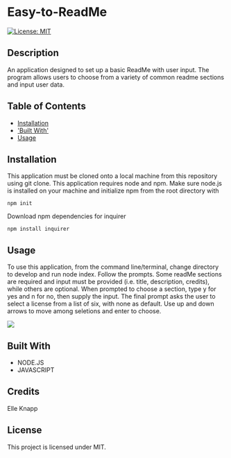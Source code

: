 # Easy-to-ReadMe
[![License: MIT](https://img.shields.io/badge/License-MIT-yellow.svg)](https://opensource.org/licenses/MIT)

## Description
An application designed to set up a basic ReadMe with user input. The program allows  users to choose from a variety of common readme sections and input user data. 


## Table of Contents

* [Installation](#installation)
* ['Built With'](#built-with)
* [Usage](#usage)

## Installation
This application must be cloned onto a local machine from this repository using git clone. This application requires node and npm. Make sure node.js is installed on your machine and initialize npm from the root directory with 
``````
npm init
````````
Download npm dependencies for inquirer 
```````
npm install inquirer
```````
    
## Usage
To use this application, from the command line/terminal, change directory to develop and run node index. Follow the prompts. Some readMe sections are required and input must be provided (i.e. title, description, credits), while others are optional. When prompted to choose a section, type y for yes and n for no, then supply the input. The final prompt asks the user to select a license from a list of six, with none as default. Use up and down arrows to move among seletions and enter to choose. 
    
![](assets/images/example.jpg)
  
## Built With

* NODE.JS
* JAVASCRIPT

## Credits
Elle Knapp

## License

This project is licensed under MIT.

